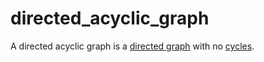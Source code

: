 # directed_acyclic_graph

A directed acyclic graph is a [directed graph](mathematics/directed_graph) with no [cycles](mathematics/cycle).
